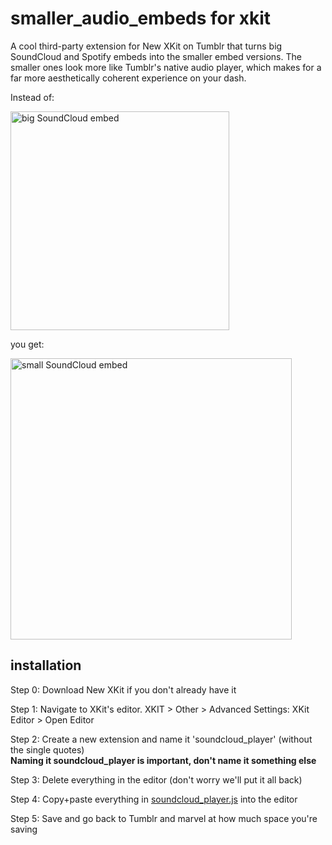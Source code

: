 # smaller_audio_embeds for xkit

A cool third-party extension for New XKit on Tumblr that turns big SoundCloud and Spotify embeds into the smaller embed versions. The smaller ones look more like Tumblr's native audio player, which makes for a far more aesthetically coherent experience on your dash.

Instead of:

<img src="http://68.media.tumblr.com/9205033b6601305a61c487408318d90f/tumblr_okdja17MPx1rjdup1o1_1280.png" alt="big SoundCloud embed" width="350px">

you get:

<img src="http://68.media.tumblr.com/b2c9f0cc3d86e42c68b7d4ffcc555290/tumblr_okdja17MPx1rjdup1o2_1280.png" alt="small SoundCloud embed" width="450px">


## installation

Step 0: Download New XKit if you don't already have it

Step 1: Navigate to XKit's editor. XKIT > Other > Advanced Settings: XKit Editor > Open Editor

Step 2: Create a new extension and name it 'soundcloud_player' (without the single quotes) <br><strong>Naming it soundcloud_player is important, don't name it something else</strong>

Step 3: Delete everything in the editor (don't worry we'll put it all back)

Step 4: Copy+paste everything in <a href="https://github.com/a-delay/xkit-soundcloud-player/blob/master/soundcloud_player.js">soundcloud_player.js</a> into the editor

Step 5: Save and go back to Tumblr and marvel at how much space you're saving


